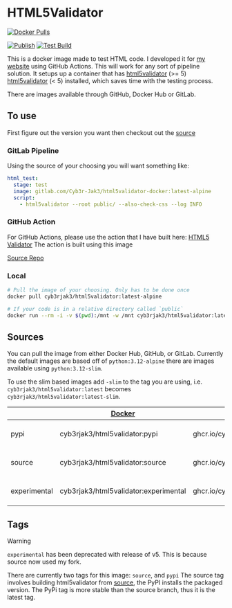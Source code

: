 # HTML5Validator

[![Docker Pulls](https://img.shields.io/docker/pulls/cyb3rjak3/html5validator)](https://hub.docker.com/r/cyb3rjak3/html5validator)

[![Publish](https://github.com/Cyb3r-Jak3/html5validator-docker/actions/workflows/publish.yml/badge.svg)](https://github.com/Cyb3r-Jak3/html5validator-docker/actions/workflows/publish.yml) [![Test Build](https://github.com/Cyb3r-Jak3/html5validator-docker/actions/workflows/test_build.yml/badge.svg)](https://github.com/Cyb3r-Jak3/html5validator-docker/actions/workflows/test_build.yml)

This is a docker image made to test HTML code. I developed it for [my website](https://cyberjake.xyz) using GitHub Actions. This will work for any sort of pipeline solution. It setups up a container that has [html5validator](https://github.com/Cyb3r-Jak3/html5validator-2) (>= 5) [html5validator](https://github.com/svenkreiss/html5validator) (< 5) installed, which saves time with the testing process.

There are images available through GitHub, Docker Hub or GitLab.

## To use

First figure out the version you want then checkout out the [source](#sources)

### GitLab Pipeline

Using the source of your choosing you will want something like:

```yaml
html_test:
  stage: test
  image: gitlab.com/Cyb3r-Jak3/html5validator-docker:latest-alpine
  script:
    - html5validator --root public/ --also-check-css --log INFO
```

### GitHub Action

For GitHub Actions, please use the action that I have built here: [HTML5 Validator](https://github.com/marketplace/actions/html5-validator)
The action is built using this image

[Source Repo](https://github.com/Cyb3r-Jak3/html5validator-action)

### Local

```bash
# Pull the image of your choosing. Only has to be done once
docker pull cyb3rjak3/html5validator:latest-alpine

# If your code is in a relative directory called `public`
docker run --rm -i -v $(pwd):/mnt -w /mnt cyb3rjak3/html5validator:latest-alpine html5validator --root public
```

## Sources

You can pull the image from either Docker Hub, GitHub, or GitLab. Currently the default images are based off of `python:3.12-alpine` there are images available using `python:3.12-slim`.

To use the slim based images add `-slim` to the tag you are using, i.e. `cyb3rjak3/html5validator:latest` becomes `cyb3rjak3/html5validator:latest-slim`.

|              | [Docker](https://hub.docker.com/r/cyb3rjak3/html5validator) | [GitHub](https://github.com/Cyb3r-Jak3/html5validator-docker/pkgs/container/html5validator) | [Gitlab](https://gitlab.com/Cyb3r-Jak3/html5validator-docker/container_registry/1945095) |
|--------------|-------------------------------------------------------------|---------------------------------------------------------------------------------------------|------------------------------------------------------------------------------------------|
| pypi         | cyb3rjak3/html5validator:pypi                               | ghcr.io/cyb3rjak3/html5validator:pypi                                                       | registry.gitlab.com/cyb3r-jak3/html5validator-docker:pypi                                |
| source       | cyb3rjak3/html5validator:source                             | ghcr.io/cyb3rjak3/html5validator:source                                                     | registry.gitlab.com/cyb3r-jak3/html5validator-docker:source                              |
| experimental | cyb3rjak3/html5validator:experimental                       | ghcr.io/cyb3rjak3/html5validator:experimental                                               | registry.gitlab.com/cyb3r-jak3/html5validator-docker:experimental                        |

## Tags

> [!WARNING]  
> `experimental` has been deprecated with release of v5. This is because source now used my fork.

There are currently two tags for this image: `source`, and `pypi` The source tag involves building html5validator from [source](https://github.com/Cyb3r-Jak3/html5validator), the PyPI installs the packaged version. The PyPi tag is more stable than the source branch, thus it is the latest tag.
